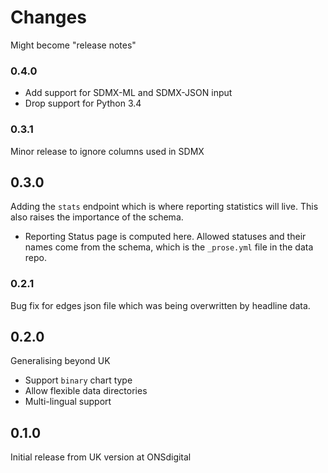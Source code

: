 # Changes

Might become "release notes"

### 0.4.0

* Add support for SDMX-ML and SDMX-JSON input
* Drop support for Python 3.4

### 0.3.1

Minor release to ignore columns used in SDMX

## 0.3.0

Adding the `stats` endpoint which is where reporting statistics will live. This
also raises the importance of the schema.

* Reporting Status page is computed here. Allowed statuses and their names come
from the schema, which is the `_prose.yml` file in the data repo.

### 0.2.1

Bug fix for edges json file which was being overwritten by headline data.

## 0.2.0

Generalising beyond UK

* Support `binary` chart type
* Allow flexible data directories
* Multi-lingual support

## 0.1.0

Initial release from UK version at ONSdigital
